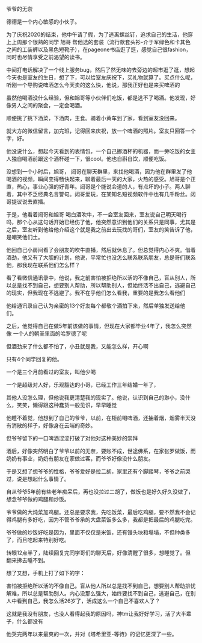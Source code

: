 爷爷的无奈



德德是一个内心敏感的小伙子。





为了庆祝2020的结束，他中午请了假，为了逃离螺丝钉，追求自己的生活，他穿上上周那个很熟的同学 旭哥 帮他选的套装（流行款套头衫-介于军绿色和卡其色之间的工装裤以及黑色短靴子），在pageone书店逛了逛，感觉自己很fashion，同时也尽情享受之前渴望的读书。

中间打电话解决了一个线上服务bug，然后了然无味的去旁边的超市逛了逛，想起今天也是室友的生日，想了下，可以给室友庆祝下，买礼物就算了。买点什么呢，听刚一个导购说啤酒怎么今天卖的这么快，他说，那我正好也是来买啤酒的

虽然他喝酒没什么经验，但和旭哥等小伙伴们吃饭，都是逃不了喝酒。他发现，好像男人之间的聚会，一定会喝酒。

顺便挑了挑下酒菜，下酒肉，主食。骑着小黄车到了家，看到室友没回来。

就大方的微信留言，加完班，记得回来庆祝，放一个啤酒的照片。室友只回答一个字，好。

他没说什么，想起今天看到的表情包，一个自己挪酒杯的机器，而一旁吃饭的女主人独自喝酒前跟这个酒杯碰一下，很cool。他也自斟自饮，顺便吃饭。

没想到一个小时后，旭哥， 闼哥在聊天群里，来找他喝酒，因为他在群里发了他喝酒的视频，瞬间变得畅快起来，聊着最后一天的大家，火热的感受。旭哥是个正直，热心，事业心强的好青年。闼哥是个能说会道的人，有点坏的小子。两人聊着，其中不乏经典名言警句。闼哥爱玩，在某知名短视频软件中也有几千粉丝。闼哥提议说去直播。

于是，他看着闼哥和旭哥 喝白酒吹牛，不一会室友回来，室友说自己明天喝行吗，那个心从这句话开始已经伤了他，他突然意识到他们的关系只是同事，尤其是之后，室友听到他给他介绍这个就是我之前出去玩找的哥们，室友的笑告诉了他，是嘲笑他们土。

他回自己小房间看了会朋友的吹牛直播，然后就休息了。但总觉得内心不爽。借着酒劲，他又有了大胆的计划，他说，平常忙也没怎么联系联系朋友，总是哥们联系他，那我现在联系他们怎么样？

看了看微信通讯录中，他说，我之前害怕被拒绝所以活的不像自己，盲从别人，所以总是找不到自己，想要别人帮助，所以帮助别人，但始终活不出自己，逃避自己的现实，但我现在不逃避了。我不在乎他们怎么看我，重要的是我怎么看他们

他给通讯录自己认为亲密的13个好友每个都敬个酒拍下来，然后单独发送给他们。



之后，他觉得自己在做5年前该做的事情，但现在大家都毕业4年了，我怎么突然像 一个人的朝圣里面的哈罗德了呢

但酒劲来了什么都不怕了，小丑就是我，又能怎么样，开心啊

只有4个同学回复的他。

一个是三个月前看过的室友，叫他少喝

一个是超级对人好，乐观豁达的小哥，已经工作三年结婚一年了，

其他人没怎么理，但他说我更清楚我的现实了。他说，认识到自己的渺小，没什么，笑笑，懒得跟这种蠢货一般见识，早早睡觉

他睡不着觉，他想到了自己的爷爷，以前，在柜前喝啤酒，还抽着烟，烟雾半天没有消散的样子，好像身在云端的奇妙。

但爷爷留下的一口啤酒涩涩打破了对他对这种美妙的崇拜

酒后，好像突然明白了爷爷以前的无奈，要账不成，世途佛系，在家张罗做饭，而奶奶有事业，奶奶有朋友在家做过客，而爷爷好像没什么朋友。

于是又想了想爷爷的性格，爷爷爱好是拉二胡，家里还有个脚踏琴，爷爷之前哭过，说是想起什么事情了。

自从爷爷5年前有些老年痴呆后，再也没拉过二胡了，做饭也是好久好久没做了，想念爷爷做的鸡腿和炒饭。

爷爷做的大炖菜加鸡腿。还总是要求我，先吃饭菜，最后吃鸡腿，要不然我不会记得鸡腿有多好吃，因为不管爷爷承的大盘菜饭多么多，我都是把最后的鸡腿吃完。

爷爷做的炒饭好吃是因为，里面不仅仅是米饭，还有馒头块和塌塌，不但种类多了，而且吃起来特别好吃。

转眼12点半了，陆续回复完同学哥们的聊天后，好像清醒了很多，想睡觉了。但翻来拂去睡不到。

想了又想，手机上打了如下的字：

害怕被拒绝所以活的不像自己。盲从他人所以总是找不到自己，想要别人帮助排忧解难，所以总是帮助别人。内心没那么强大，始终要找不到自己，逃避自己，在别人中看到自己，我怎么活26岁了，活成这么一个自己不喜欢人了？

这就是我没有朋友，也没人看得起我的原因吗，神tm让我好好学习，活了大半辈子，什么都没有

他哭完两年以来最爽的一次，并对《塔希里亚-等待》的记忆更深了一些。